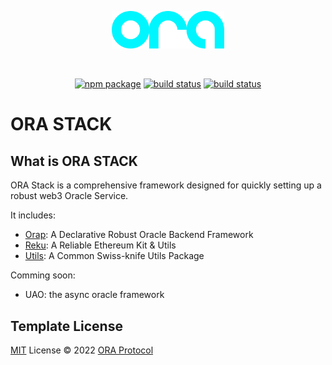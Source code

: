 
<p align="center">
  <a href="https://www.ora.io" target="_blank" rel="noopener noreferrer">
    <img width="180" src="https://raw.githubusercontent.com/ora-io/media-kit/f0595ccc0b2c867614379c009de1fa81db794db5/Logo/logo_type_blue_solid.svg" alt="HyperOracle logo">
  </a>
</p>
<br/>
<p align="center">
  <a href="https://npmjs.com/package/@ora-io/orap"><img src="https://img.shields.io/npm/v/@ora-io/orap/latest.svg" alt="npm package"></a>
  <a href="https://www.npmjs.com/package/@ora-io/orap"><img src="https://img.shields.io/npm/d18m/%40ora-io%2Forap" alt="build status"></a>
  <a href="https://www.npmjs.com/package/@ora-io/orap"><img src="https://img.shields.io/npm/l/%40ora-io%2Forap
  " alt="build status"></a>
</p>

# ORA STACK

## What is ORA STACK
ORA Stack is a comprehensive framework designed for quickly setting up a robust web3 Oracle Service.

It includes:
- [Orap](./packages/orap/): A Declarative Robust Oracle Backend Framework
- [Reku](./packages/reku/): A Reliable Ethereum Kit & Utils
- [Utils](./packages/utils/): A Common Swiss-knife Utils Package

Comming soon:
- UAO: the async oracle framework

## Template License

[MIT](./LICENSE) License © 2022 [ORA Protocol](https://ora.io)
